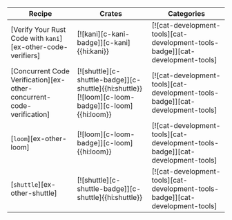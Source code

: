 | Recipe | Crates | Categories |
|---|---|---|
| [Verify Your Rust Code with `kani`][ex-other-code-verifiers] | [![kani][c-kani-badge]][c-kani]{{hi:kani}} | [![cat-development-tools][cat-development-tools-badge]][cat-development-tools] |
| [Concurrent Code Verification][ex-other-concurrent-code-verification] | [![shuttle][c-shuttle-badge]][c-shuttle]{{hi:shuttle}}[![loom][c-loom-badge]][c-loom]{{hi:loom}} | [![cat-development-tools][cat-development-tools-badge]][cat-development-tools] |
| [`loom`][ex-other-loom] | [![loom][c-loom-badge]][c-loom]{{hi:loom}} | [![cat-development-tools][cat-development-tools-badge]][cat-development-tools] |
| [`shuttle`][ex-other-shuttle] | [![shuttle][c-shuttle-badge]][c-shuttle]{{hi:shuttle}} | [![cat-development-tools][cat-development-tools-badge]][cat-development-tools] |
